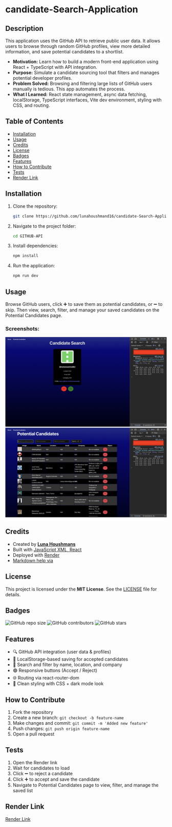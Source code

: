 # candidate-Search-Application

## Description

This application uses the GitHub API to retrieve public user data. It allows users to browse through random GitHub profiles, view more detailed information, and save potential candidates to a shortlist.

- **Motivation:** Learn how to build a modern front-end application using React + TypeScript with API integration.
- **Purpose:** Simulate a candidate sourcing tool that filters and manages potential developer profiles.
- **Problem Solved:** Browsing and filtering large lists of GitHub users manually is tedious. This app automates the process.
- **What I Learned:** React state management, async data fetching, localStorage, TypeScript interfaces, Vite dev environment, styling with CSS, and routing.

## Table of Contents

- [Installation](#installation)
- [Usage](#usage)
- [Credits](#credits)
- [License](#license)
- [Badges](#badges)
- [Features](#features)
- [How to Contribute](#how-to-contribute)
- [Tests](#tests)
- [Render Link](#render-link)

## Installation

1. Clone the repository:
   ```sh
   git clone https://github.com/lunahoushmand16/candidate-Search-Application
   ```
2. Navigate to the project folder:
   ```sh
   cd GITHUB-API 
   ```
3. Install dependencies:
   ```sh
   npm install
   ```
4. Run the application:
   ```sh
   npm run dev
   ```

## Usage

Browse GitHub users, click ➕ to save them as potential candidates, or ➖ to skip. Then view, search, filter, and manage your saved candidates on the Potential Candidates page.

### Screenshots:

![App View](/Images/Page11.png)
![Potential Candidates page](/Images/Page22.png)


## Credits

- Created by **[Luna Houshmans](https://github.com/lunahoushmand16)**
- Built with [JavaScript XML, React](https://legacy.reactjs.org/docs/introducing-jsx.html)
- Deployed with [Render](https://render.com/)
- [Markdown help via](https://docs.github.com/en/get-started/writing-on-github/getting-started-with-writing-and-formatting-on-github/basic-writing-and-formatting-syntax)

## License

This project is licensed under the **MIT License**. See the [LICENSE](LICENSE) file for details.

## Badges

![GitHub repo size](https://img.shields.io/github/repo-size/lunahoushmand16/Candidate-Search-Application)
![GitHub contributors](https://img.shields.io/github/contributors/lunahoushmand16/Candidate-Search-Application)
![GitHub stars](https://img.shields.io/github/stars/lunahoushmand16/Candidate-Search-Application?style=social)

## Features

- 🔍 GitHub API integration (user data & profiles)
- 💾 LocalStorage-based saving for accepted candidates
- 🔀 Search and filter by name, location, and company
- 🟢 Responsive buttons (Accept / Reject)
- 🌐 Routing via react-router-dom
- 🎨 Clean styling with CSS + dark mode look

## How to Contribute

1. Fork the repository
2. Create a new branch: `git checkout -b feature-name`
3. Make changes and commit: `git commit -m 'Added new feature'`
4. Push changes: `git push origin feature-name`
5. Open a pull request

## Tests

1. Open the Render link
2. Wait for candidates to load
3. Click ➖ to reject a candidate
4. Click ➕ to accept and save the candidate
4. Navigate to Potential Candidates page to view, filter, and manage the saved list

## Render Link

[Render Link](https://candidate-search-application-pviy.onrender.com)

